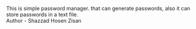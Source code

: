 This is simple password manager. that can generate passwords, also it can store passwords in a text file.
<br/>
Author - Shazzad Hosen Zisan

